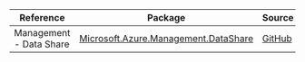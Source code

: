 | Reference | Package | Source |
|---|---|---|
|Management - Data Share|[Microsoft.Azure.Management.DataShare](https://www.nuget.org/packages/Microsoft.Azure.Management.DataShare)|[GitHub](https://github.com/Azure/azure-sdk-for-net/blob/main/)|
